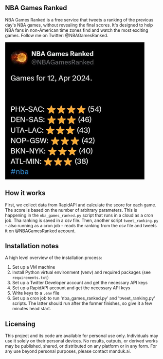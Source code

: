 ## NBA Games Ranked
NBA Games Ranked is a free service that tweets a ranking of the previous day's NBA games, without revealing the final scores. It's designed to help NBA fans in non-American time zones find and watch the most exciting games. Follow me on Twitter: @NBAGamesRanked.

![Example Tweet](example-tweet.jpg)

## How it works
First, we collect data from RapidAPI and calculate the score for each game. The score is based on the number of arbitrary parameters. This is happening in the `nba_games_ranked.py` script that runs in a cloud as a cron job. Tha ranking is saved in a csv file. 
Then, another script `tweet_ranking.py` - also running as a cron job - reads the ranking from the csv file and tweets it on @NBAGamesRanked account.

## Installation notes
A high level overview of the installation process:
1. Set up a VM machine
2. Install Python virtual environment (venv) and required packages (see `requirements.txt`)
3. Set up a Twitter Developer account and get the necessary API keys
4. Set up a RapidAPI account and get the necessary API keys
5. Write keys to a `.env` file
6. Set up a cron job to run 'nba_games_ranked.py' and 'tweet_ranking.py' scripts. The latter should run after the former finishes, so give it a few minutes head start.

## Licensing
This project and its code are available for personal use only. Individuals may use it solely on their personal devices. No results, outputs, or derived works may be published, shared, or distributed on any platform or in any form. For any use beyond personal purposes, please contact manduk.ai.
